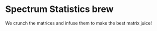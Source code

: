 Spectrum Statistics brew
============================


We crunch the matrices and infuse them to make the best matrix juice!
